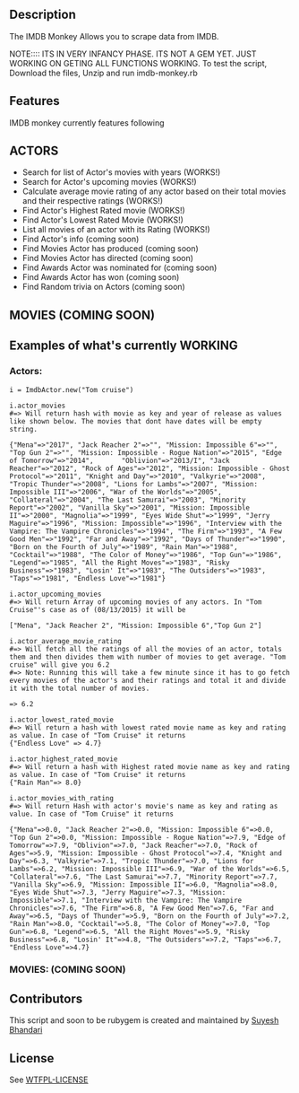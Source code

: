 ## Description

The IMDB Monkey  Allows you to scrape data from IMDB.

NOTE:::: ITS IN VERY INFANCY PHASE. ITS NOT A GEM YET. JUST WORKING ON GETING ALL FUNCTIONS WORKING.
To test the script, Download the files, Unzip and run imdb-monkey.rb

## Features

IMDB monkey currently features following

## ACTORS

* Search for list of Actor's movies with years (WORKS!)
* Search for Actor's upcoming movies (WORKS!)
* Calculate average movie rating of any actor based on their total movies and their respective ratings (WORKS!)
* Find Actor's Highest Rated movie (WORKS!)
* Find Actor's Lowest Rated Movie (WORKS!)
* List all movies of an actor with its Rating (WORKS!)
* Find Actor's info (coming soon)
* Find Movies Actor has produced (coming soon)
* Find Movies Actor has directed (coming soon)
* Find Awards Actor was nominated for (coming soon)
* Find Awards Actor has won (coming soon)
* Find Random trivia on Actors (coming soon)

## MOVIES (COMING SOON)



## Examples of what's currently WORKING

### Actors:

    i = ImdbActor.new("Tom cruise")

    i.actor_movies
    #=> Will return hash with movie as key and year of release as values like shown below. The movies that dont have dates will be empty string.

    {"Mena"=>"2017", "Jack Reacher 2"=>"", "Mission: Impossible 6"=>"", "Top Gun 2"=>"", "Mission: Impossible - Rogue Nation"=>"2015", "Edge of Tomorrow"=>"2014",       "Oblivion"=>"2013/I", "Jack Reacher"=>"2012", "Rock of Ages"=>"2012", "Mission: Impossible - Ghost Protocol"=>"2011", "Knight and Day"=>"2010", "Valkyrie"=>"2008", "Tropic Thunder"=>"2008", "Lions for Lambs"=>"2007", "Mission: Impossible III"=>"2006", "War of the Worlds"=>"2005", "Collateral"=>"2004", "The Last Samurai"=>"2003", "Minority Report"=>"2002", "Vanilla Sky"=>"2001", "Mission: Impossible II"=>"2000", "Magnolia"=>"1999", "Eyes Wide Shut"=>"1999", "Jerry Maguire"=>"1996", "Mission: Impossible"=>"1996", "Interview with the Vampire: The Vampire Chronicles"=>"1994", "The Firm"=>"1993", "A Few Good Men"=>"1992", "Far and Away"=>"1992", "Days of Thunder"=>"1990", "Born on the Fourth of July"=>"1989", "Rain Man"=>"1988", "Cocktail"=>"1988", "The Color of Money"=>"1986", "Top Gun"=>"1986", "Legend"=>"1985", "All the Right Moves"=>"1983", "Risky Business"=>"1983", "Losin' It"=>"1983", "The Outsiders"=>"1983", "Taps"=>"1981", "Endless Love"=>"1981"}

    i.actor_upcoming_movies
    #=> Will return Array of upcoming movies of any actors. In "Tom Cruise"'s case as of (08/13/2015) it will be

    ["Mena", "Jack Reacher 2", "Mission: Impossible 6","Top Gun 2"]

    i.actor_average_movie_rating
    #=> Will fetch all the ratings of all the movies of an actor, totals them and then divides them with number of movies to get average. "Tom cruise" will give you 6.2
    #=> Note: Running this will take a few minute since it has to go fetch every movies of the actor's and their ratings and total it and divide it with the total number of movies.

    => 6.2

    i.actor_lowest_rated_movie
    #=> Will return a hash with lowest rated movie name as key and rating as value. In case of "Tom Cruise" it returns
    {"Endless Love" => 4.7}

    i.actor_highest_rated_movie
    #=> Will return a hash with Highest rated movie name as key and rating as value. In case of "Tom Cruise" it returns
    {"Rain Man"=> 8.0}

    i.actor_movies_with_rating
    #=> Will return Hash with actor's movie's name as key and rating as value. In case of "Tom Cruise" it returns

    {"Mena"=>0.0, "Jack Reacher 2"=>0.0, "Mission: Impossible 6"=>0.0, "Top Gun 2"=>0.0, "Mission: Impossible - Rogue Nation"=>7.9, "Edge of Tomorrow"=>7.9, "Oblivion"=>7.0, "Jack Reacher"=>7.0, "Rock of Ages"=>5.9, "Mission: Impossible - Ghost Protocol"=>7.4, "Knight and Day"=>6.3, "Valkyrie"=>7.1, "Tropic Thunder"=>7.0, "Lions for Lambs"=>6.2, "Mission: Impossible III"=>6.9, "War of the Worlds"=>6.5, "Collateral"=>7.6, "The Last Samurai"=>7.7, "Minority Report"=>7.7, "Vanilla Sky"=>6.9, "Mission: Impossible II"=>6.0, "Magnolia"=>8.0, "Eyes Wide Shut"=>7.3, "Jerry Maguire"=>7.3, "Mission: Impossible"=>7.1, "Interview with the Vampire: The Vampire Chronicles"=>7.6, "The Firm"=>6.8, "A Few Good Men"=>7.6, "Far and Away"=>6.5, "Days of Thunder"=>5.9, "Born on the Fourth of July"=>7.2, "Rain Man"=>8.0, "Cocktail"=>5.8, "The Color of Money"=>7.0, "Top Gun"=>6.8, "Legend"=>6.5, "All the Right Moves"=>5.9, "Risky Business"=>6.8, "Losin' It"=>4.8, "The Outsiders"=>7.2, "Taps"=>6.7, "Endless Love"=>4.7}


### MOVIES: (COMING SOON)

## Contributors

This script and soon to be rubygem is created and maintained by [Suyesh Bhandari](https://www.suyesh.com)

## License

See [WTFPL-LICENSE](http://www.wtfpl.net/txt/copying/)
